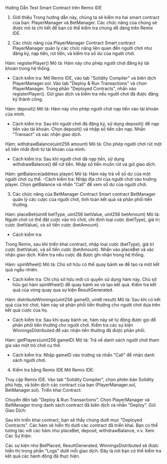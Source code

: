 Hướng Dẫn Test Smart Contract trên Remix IDE
1. Giới thiệu
Trong hướng dẫn này, chúng ta sẽ kiểm tra hai smart contract của bạn: PlayerManager và BetManager. Các chức năng của chúng sẽ được mô tả chi tiết để bạn có thể kiểm tra chúng dễ dàng trên Remix IDE.

2. Các chức năng của PlayerManager Contract
Smart contract PlayerManager quản lý các chức năng liên quan đến người chơi như đăng ký, nạp tiền, rút tiền, và kiểm tra số dư của người chơi.

Hàm: registerPlayer()
Mô tả: Hàm này cho phép người chơi đăng ký tài khoản trong hệ thống.
- Cách kiểm tra:
Mở Remix IDE, vào tab "Solidity Compiler" và biên dịch PlayerManager.sol.
Vào tab "Deploy & Run Transactions" và chọn PlayerManager.
Trong phần "Deployed Contracts", nhấn vào registerPlayer().
Gửi giao dịch và kiểm tra nếu người chơi đã được đăng ký thành công.

Hàm: deposit()
Mô tả: Hàm này cho phép người chơi nạp tiền vào tài khoản của mình.
- Cách kiểm tra:
Sau khi người chơi đã đăng ký, sử dụng deposit() để nạp tiền vào tài khoản.
Chọn deposit() và nhập số tiền cần nạp.
Nhấn "Transact" và xác nhận giao dịch.

Hàm: withdrawBalance(uint256 amount)
Mô tả: Cho phép người chơi rút một số tiền nhất định từ tài khoản của mình.
- Cách kiểm tra:
Sau khi người chơi đã nạp tiền, sử dụng withdrawBalance() để rút tiền.
Nhập số tiền muốn rút và gửi giao dịch.

Hàm: getBalance(address player)
Mô tả: Hàm này trả về số dư của một người chơi cụ thể.
-Cách kiểm tra:
Nhập địa chỉ của người chơi vào trường player.
Chọn getBalance và nhấn "Call" để xem số dư của người chơi.


3. Các chức năng của BetManager Contract
Smart contract BetManager quản lý các cược của người chơi, tính toán kết quả và phân phối tiền thưởng.

Hàm: placeBet(uint8 betType, uint256 betValue, uint256 betAmount)
Mô tả: Người chơi có thể đặt cược vào trò chơi, chỉ định loại cược (betType), giá trị cược (betValue), và số tiền cược (betAmount).
- Cách kiểm tra:

Trong Remix, sau khi triển khai contract, nhập loại cược (betType), giá trị cược (betValue), và số tiền cược (betAmount).
Nhấn vào placeBet và xác nhận giao dịch.
Kiểm tra nếu cược đã được ghi nhận trong hệ thống.

Hàm: spinWheel()
Mô tả: Chủ sở hữu có thể quay bánh xe để tạo ra một kết quả ngẫu nhiên.
- Cách kiểm tra:
Chỉ chủ sở hữu mới có quyền sử dụng hàm này.
Chủ sở hữu gọi hàm spinWheel() để quay bánh xe và tạo kết quả.
Kiểm tra kết quả của vòng quay qua sự kiện ResultGenerated.

Hàm: distributeWinnings(uint256 gameID, uint8 result)
Mô tả: Sau khi có kết quả của trò chơi, hàm này sẽ phân phối tiền thưởng cho người chơi dựa trên kết quả cược của họ.
- Cách kiểm tra:
Sau khi quay bánh xe, hàm này sẽ tự động được gọi để phân phối tiền thưởng cho người chơi.
Kiểm tra các sự kiện WinningsDistributed để xác nhận tiền thưởng đã được phân phối.

Hàm: getPlayers(uint256 gameID)
Mô tả: Trả về danh sách người chơi tham gia vào một trò chơi cụ thể.
- Cách kiểm tra:
Nhập gameID vào trường và nhấn "Call" để nhận danh sách người chơi.

4. Kiểm tra bằng Remix IDE
Mở Remix IDE:

Truy cập Remix IDE.
Vào tab "Solidity Compiler", chọn phiên bản Solidity phù hợp, và biên dịch các contract của bạn (PlayerManager.sol, BetManager.sol).
Triển khai Contract:

Chuyển đến tab "Deploy & Run Transactions".
Chọn PlayerManager và BetManager trong danh sách contract đã biên dịch và nhấn "Deploy".
Gửi Giao Dịch:

Sau khi triển khai contract, bạn sẽ thấy chúng dưới mục "Deployed Contracts".
Các hàm sẽ hiển thị dưới các contract đã triển khai.
Bạn có thể tương tác với các hàm như placeBet, deposit, withdrawBalance, v.v.
Xem Các Sự Kiện:

Các sự kiện như BetPlaced, ResultGenerated, WinningsDistributed sẽ được hiển thị trong phần "Logs" dưới mỗi giao dịch. Đây là nơi bạn có thể kiểm tra kết quả các hành động đã thực hiện.